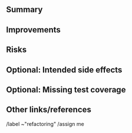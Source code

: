 ## Summary
<!-- 리팩토링이 필요한 코드 부분을 간단히 설명하세요. -->


## Improvements
<!-- 이 코드를 리팩토링함으로써 얻을 수 있는 이점을 설명하세요. -->


## Risks
<!-- 이 리팩토링으로 인해 문제가 발생할 수 있는 기능 목록을 작성하고, 
그 문제를 어떻게 해결할 계획인지 설명하세요. -->


## Optional: Intended side effects
<!-- 리팩토링이 주요 개선 사항 외에 추가로 포함하는 변경 사항이 있으면 여기에 작성하세요. (ex. UI 개선)
별도의 이슈로 만드는 것이 좋다면 이곳에 링크하세요. -->


## Optional: Missing test coverage
<!-- 변경된 구성 요소와 관련된 단위 테스트 외에 작성하거나 조정해야 할 테스트가 있는 경우 여기에 작성하세요. -->


## Other links/references


/label ~"refactoring"
/assign me